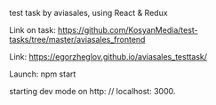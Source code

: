 test task by aviasales, using React & Redux

Link on task: https://github.com/KosyanMedia/test-tasks/tree/master/aviasales_frontend

Link: https://egorzheglov.github.io/aviasales_testtask/

Launch:
npm start

starting dev mode on http: // localhost: 3000. 

